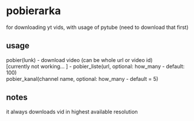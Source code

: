 # pobierarka
for downloading yt vids, with usage of pytube (need to download that first)

## usage

pobier(lunk)  - download video (can be whole url or video id)  
[currently not working... ] - pobier_liste(url, optional: how_many - default: 100)  
pobier_kanal(channel name, optional: how_many - default = 5)
## notes

it always downloads vid in highest available resolution
